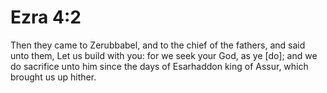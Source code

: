 # Ezra 4:2

Then they came to Zerubbabel, and to the chief of the fathers, and said unto them, Let us build with you: for we seek your God, as ye [do]; and we do sacrifice unto him since the days of Esarhaddon king of Assur, which brought us up hither.